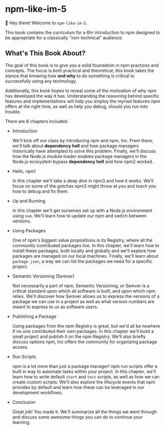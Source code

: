 # npm-like-im-5

:wave: Hey there! Welcome to `npm-like-im-5`.

This book contains the curriculum for a 6hr introduction to
npm designed to be appropriate for a classically "non-technical"
audience.

## What's This Book About?

The goal of this book is to give you a solid foundation in npm
practices and concepts. The focus is both practical and theoretical;
this book takes the stance that knowing how __and why__ to do 
something is critical to successfully using any technology.

Additionally, this book hopes to reveal some of the motivation of
why npm has developed the way it has. Understanding the 
reasoning behind specific features and implementations will help
you employ the myriad features npm offers at the right time, as
well as help you debug, should you run into trouble.

There are 8 chapters included:

- Introduction

  We'll kick off our class by introducing npm and npm, Inc.
  From there, we'll talk about **dependency hell** and how
  package managers historically have attempted to solve this
  problem. Finally, we'll discuss how the Node.js module
  loader enables package managers in the Node.js ecosystem
  bypass **dependency hell** and how npm2 worked.

- Hello, npm!

  In this chapter we'll take a deep dive in npm3 and how it
  works. We'll focus on some of the gotchas npm3 might
  throw at you and teach you how to debug and fix them.

- Up and Running

  In this chapter we'll get ourselves set up with a Node.js
  environment using `nvm`. We'll learn how to update our npm
  and switch between versions.

- Using Packages

  One of npm's biggest value propositions is its Registry,
  where all the community contributed packages live. In this
  chapter, we'll learn how to install these packages, both
  locally and globally and we'll explore how packages are
  managed on our local machines. Finally, we'll learn about
  `package.json`, a way we can list the packages we need
  for a specific project.

- Semantic Versioning (Semver)

  Not necessarily a part of npm, Semantic Versioning, or Semver
  is a critical standard upon which all software is built, and
  upon which npm relies. We'll discover how Semver allows us
  to express the versions of a package we can use in a project
  as well as what version numbers are meant to express to us
  as software users.

- Publishing a Package

  Using packages from the npm Registry is great, but we'd all be
  nowhere if no one contributed their own packages. In this
  chapter we'll build a small project and publish it on the npm
  Registry. We'll also briefly discuss options npm, Inc offers
  the community for organizing package access.

- Run Scripts

  npm is a lot more than just a package manager! npm run scripts
  offer a built in way to automate tasks within your project. In
  this chapter, we'll learn how to write default `start` and `test`
  scripts, as well as how we can create custom scripts. We'll
  also explore the lifecycle events that npm provides by default
  and learn how these can be leveraged in our development
  workflows.

- Conclusion

  Great job! You made it. We'll summarize all the things we went
  through and discuss some awesome things you can do to 
  continue your learning.
